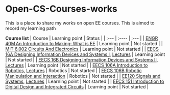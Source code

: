 # Open-CS-Courses-works
This is a place to share my works on open EE courses. This is aimed to record my learning path

**Course list**
| Course      | Learning point | Status     |
| :---        | :----          | :---       |
| [ENGR 40M An Introduction to Making: What is EE](https://web.stanford.edu/class/archive/engr/engr40m.1178/index.html)      | Learning point | Not started     |
| [MIT 6.002 Circuits And Electronics](https://ocw.mit.edu/courses/6-002-circuits-and-electronics-spring-2007/)      | Learning point | Not started     |
| [EECS 16A Designing Information Devices and Systems I](https://inst.eecs.berkeley.edu/~ee16a/fa22/), [Lectures](https://www.youtube.com/playlist?list=PLsNggES3qC0wGSzVXhket0O_0K7JF0TQp)      | Learning point | Not started     |
| [EECS 16B Designing Information Devices and Systems II](https://inst.eecs.berkeley.edu/~ee16b/fa20/), [Lectures](https://www.bilibili.com/video/BV1PM4y1M7mV/?spm_id_from=333.337.search-card.all.click&vd_source=928e971e8c767e85639b26fb406d36ca)      | Learning point | Not started     |
| [EECS 106A Introduction to Robotics](https://ucb-ee106.github.io/106a-fa20site/), [Lectures](https://www.bilibili.com/video/BV1jh411B7Re/?vd_source=928e971e8c767e85639b26fb406d36ca)      | Robotics | Not started     |
| [EECS 106B Robotic Manipulation and Interaction](https://ucb-ee106.github.io/106b-sp23site/)      | Robotics | Not started     |
| [EE120 Signals and Systems](https://inst.eecs.berkeley.edu/~ee120/fa19/), [Lectures](https://www.bilibili.com/video/BV1k341187vL/?p=1&vd_source=928e971e8c767e85639b26fb406d36ca)      | Learning point | Not started     |
| [EECS 151 Introduction to Digital Design and Integrated Circuits](https://inst.eecs.berkeley.edu/~eecs151/fa20/)      | Learning point | Not started     |
